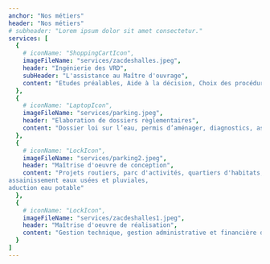 ```yaml
---
anchor: "Nos métiers"
header: "Nos métiers"
# subheader: "Lorem ipsum dolor sit amet consectetur."
services: [
  {
    # iconName: "ShoppingCartIcon",
    imageFileName: "services/zacdeshalles.jpeg",
    header: "Ingénierie des VRD",
    subHeader: "L'assistance au Maître d'ouvrage",
    content: "Etudes préalables, Aide à la décision, Choix des procédures, Diagnostics, Dossiers de création et de réalisation de ZAC"
  },
  {
    # iconName: "LaptopIcon",
    imageFileName: "services/parking.jpeg",
    header: "Elaboration de dossiers règlementaires",
    content: "Dossier loi sur l’eau, permis d’aménager, diagnostics, assistance dossier ICPE Centre de tri (déchets), dossiers de création et de réalisation de ZAC"
  },
  {
    # iconName: "LockIcon",
    imageFileName: "services/parking2.jpeg",
    header: "Maîtrise d'oeuvre de conception",
    content: "Projets routiers, parc d'activités, quartiers d'habitats, éco quartiers, ZAC, centre de tri et de transfert de déchets, réseaux électriques, réseaux de télécommunications, éclairage public,
assainissement eaux usées et pluviales,
aduction eau potable"
  },
  {
    # iconName: "LockIcon",
    imageFileName: "services/zacdeshalles1.jpeg",
    header: "Maîtrise d'oeuvre de réalisation",
    content: "Gestion technique, gestion administrative et financière des projets et des travaux"
  }
]
---
```


